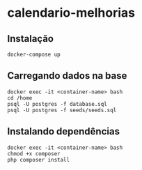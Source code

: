 # calendario-melhorias

## Instalação
```shell
docker-compose up
```

## Carregando dados na base
```shell
docker exec -it <container-name> bash
cd /home
psql -U postgres -f database.sql
psql -U postgres -f seeds/seeds.sql
```

## Instalando dependências
```shell
docker exec -it <container-name> bash
chmod +x composer
php composer install
```